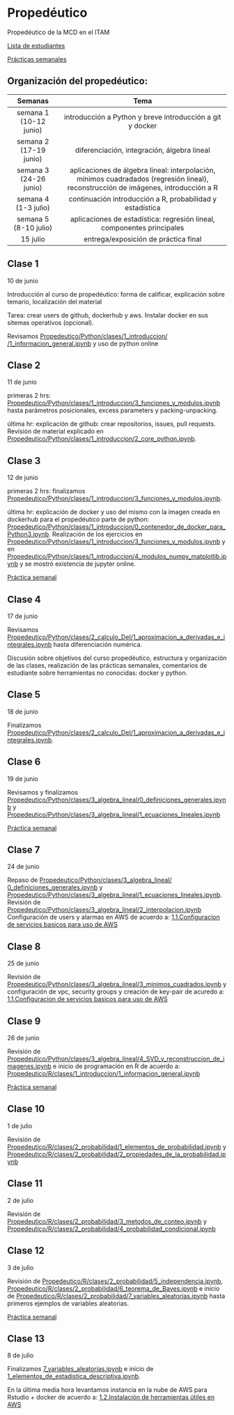 # Propedéutico 
Propedéutico de la MCD en el ITAM  

[Lista de estudiantes](https://drive.google.com/file/d/13GBL3BsW1QnaZrbsOoVQ2QKY0Rw5IdAh/view?usp=sharing)

[Prácticas semanales](practicas_semanales/)


## Organización del propedéutico:

| Semanas   | Tema                                                              |
| :--------:|:-----------------------------------------------------------------:|
| semana 1 (10-12 junio) | introducción a Python y breve introducción a git y docker                                            | 
| semana 2 (17-19 junio)| diferenciación, integración, álgebra lineal                       |
| semana 3 (24-26 junio)| aplicaciones de álgebra lineal: interpolación, mínimos cuadradados (regresión lineal), reconstrucción de imágenes, introducción a R                  |
|semana 4  (1-3 julio)| continuación introducción a R, probabilidad y estadística            |
|semana 5 (8-10 julio)|aplicaciones de estadística: regresión lineal, componentes principales|
|15 julio| entrega/exposición de práctica final                                 |



## Clase 1
10 de junio

Introducción al curso de propedéutico: forma de calificar, explicación sobre temario, localización del material

Tarea: crear users de github, dockerhub y aws. Instalar docker en sus sitemas operativos (opcional).

Revisamos [Propedeutico/Python/clases/1_introduccion/
/1_informacion_general.ipynb](https://github.com/ITAM-DS/Propedeutico/blob/master/Python/clases/1_introduccion/1_informacion_general.ipynb) y uso de python online


## Clase 2
11 de junio

primeras 2 hrs: [Propedeutico/Python/clases/1_introduccion/3_funciones_y_modulos.ipynb](https://github.com/ITAM-DS/Propedeutico/blob/master/Python/clases/1_introduccion/3_funciones_y_modulos.ipynb) hasta parámetros posicionales, excess parameters y packing-unpacking.

última hr: explicación de github: crear repositorios, issues, pull requests. Revisión de material explicado en [Propedeutico/Python/clases/1_introduccion/2_core_python.ipynb](https://github.com/ITAM-DS/Propedeutico/blob/master/Python/clases/1_introduccion/2_core_python.ipynb). 


## Clase 3
12 de junio

primeras 2 hrs: finalizamos [Propedeutico/Python/clases/1_introduccion/3_funciones_y_modulos.ipynb](https://github.com/ITAM-DS/Propedeutico/blob/master/Python/clases/1_introduccion/3_funciones_y_modulos.ipynb).

última hr: explicación de docker y uso del mismo con la imagen creada en dockerhub para el propedéutico parte de python: [Propedeutico/Python/clases/1_introduccion/0_contenedor_de_docker_para_Python3.ipynb](https://github.com/ITAM-DS/Propedeutico/blob/master/Python/clases/1_introduccion/0_contenedor_de_docker_para_Python3.ipynb). Realización de los ejercicios en [Propedeutico/Python/clases/1_introduccion/3_funciones_y_modulos.ipynb](https://github.com/ITAM-DS/Propedeutico/blob/master/Python/clases/1_introduccion/3_funciones_y_modulos.ipynb) y  en [Propedeutico/Python/clases/1_introduccion/4_modulos_numpy_matplotlib.ipynb](https://github.com/ITAM-DS/Propedeutico/blob/master/Python/clases/1_introduccion/4_modulos_numpy_matplotlib.ipynb) y se mostró existencia de jupyter online.

[Práctica semanal](https://github.com/ITAM-DS/Propedeutico/tree/prope-2019-1/practicas_semanales/practica_1)


## Clase 4
17 de junio

Revisamos [Propedeutico/Python/clases/2_calculo_DeI/1_aproximacion_a_derivadas_e_integrales.ipynb](https://github.com/ITAM-DS/Propedeutico/blob/master/Python/clases/2_calculo_DeI/1_aproximacion_a_derivadas_e_integrales.ipynb) hasta diferenciación numérica.

Discusión sobre objetivos del curso propedéutico, estructura y organización de las clases, realización de las prácticas semanales, comentarios de estudiante sobre herramientas no conocidas: docker y python.


## Clase 5
18 de junio

Finalizamos [Propedeutico/Python/clases/2_calculo_DeI/1_aproximacion_a_derivadas_e_integrales.ipynb](https://github.com/ITAM-DS/Propedeutico/blob/master/Python/clases/2_calculo_DeI/1_aproximacion_a_derivadas_e_integrales.ipynb).

## Clase 6
19 de junio

Revisamos y finalizamos [
Propedeutico/Python/clases/3_algebra_lineal/0_definiciones_generales.ipynb](https://github.com/ITAM-DS/Propedeutico/blob/master/Python/clases/3_algebra_lineal/0_definiciones_generales.ipynb) y [Propedeutico/Python/clases/3_algebra_lineal/1_ecuaciones_lineales.ipynb](https://github.com/ITAM-DS/Propedeutico/blob/master/Python/clases/3_algebra_lineal/1_ecuaciones_lineales.ipynb)

[Práctica semanal](https://github.com/ITAM-DS/Propedeutico/tree/prope-2019-1/practicas_semanales/practica_2)


## Clase 7

24 de junio

Repaso de [Propedeutico/Python/clases/3_algebra_lineal/
0_definiciones_generales.ipynb](https://github.com/ITAM-DS/Propedeutico/blob/master/Python/clases/3_algebra_lineal/0_definiciones_generales.ipynb) y [Propedeutico/Python/clases/3_algebra_lineal/1_ecuaciones_lineales.ipynb](https://github.com/ITAM-DS/Propedeutico/blob/master/Python/clases/3_algebra_lineal/1_ecuaciones_lineales.ipynb). Revisión de [Propedeutico/Python/clases/3_algebra_lineal/2_interpolacion.ipynb](https://github.com/ITAM-DS/Propedeutico/blob/master/Python/clases/3_algebra_lineal/2_interpolacion.ipynb)
Configuración de users y alarmas en AWS de acuerdo a: [1.1.Configuracion de servicios basicos para uso de AWS](https://github.com/ITAM-DS/Propedeutico/wiki/1.1.Configuracion-de-servicios-basicos-para-uso-de-AWS)


## Clase 8

25 de junio

Revisión de [Propedeutico/Python/clases/3_algebra_lineal/3_minimos_cuadrados.ipynb](https://github.com/ITAM-DS/Propedeutico/blob/master/Python/clases/3_algebra_lineal/3_minimos_cuadrados.ipynb) y configuración de vpc, security groups y creación de key-pair de acuredo a: [1.1.Configuracion de servicios basicos para uso de AWS](https://github.com/ITAM-DS/Propedeutico/wiki/1.1.Configuracion-de-servicios-basicos-para-uso-de-AWS)

## Clase 9

26 de junio

Revisión de [Propedeutico/Python/clases/3_algebra_lineal/4_SVD_y_reconstruccion_de_imagenes.ipynb](https://github.com/ITAM-DS/Propedeutico/blob/master/Python/clases/3_algebra_lineal/4_SVD_y_reconstruccion_de_imagenes.ipynb) e inicio de programación en R de acuerdo a: [Propedeutico/R/clases/1_introduccion/1_informacion_general.ipynb](https://github.com/ITAM-DS/Propedeutico/blob/master/R/clases/1_introduccion/1_informacion_general.ipynb)

[Práctica semanal](https://github.com/ITAM-DS/Propedeutico/tree/prope-2019-1/practicas_semanales/practica_3)


## Clase 10

1 de julio

Revisión de [Propedeutico/R/clases/2_probabilidad/1_elementos_de_probabilidad.ipynb](https://github.com/ITAM-DS/Propedeutico/blob/master/R/clases/2_probabilidad/1_elementos_de_probabilidad.ipynb) y [Propedeutico/R/clases/2_probabilidad/2_propiedades_de_la_probabilidad.ipynb](https://github.com/ITAM-DS/Propedeutico/blob/master/R/clases/2_probabilidad/2_propiedades_de_la_probabilidad.ipynb)

## Clase 11 

2 de julio

Revisión de [Propedeutico/R/clases/2_probabilidad/3_metodos_de_conteo.ipynb](https://github.com/ITAM-DS/Propedeutico/blob/master/R/clases/2_probabilidad/3_metodos_de_conteo.ipynb) y [Propedeutico/R/clases/2_probabilidad/4_probabilidad_condicional.ipynb](https://github.com/ITAM-DS/Propedeutico/blob/master/R/clases/2_probabilidad/4_probabilidad_condicional.ipynb)

## Clase 12

3 de julio

Revisión de [Propedeutico/R/clases/2_probabilidad/5_independencia.ipynb](https://github.com/ITAM-DS/Propedeutico/blob/master/R/clases/2_probabilidad/5_independencia.ipynb), [Propedeutico/R/clases/2_probabilidad/6_teorema_de_Bayes.ipynb](https://github.com/ITAM-DS/Propedeutico/blob/master/R/clases/2_probabilidad/6_teorema_de_Bayes.ipynb) e inicio de [Propedeutico/R/clases/2_probabilidad/7_variables_aleatorias.ipynb](https://github.com/ITAM-DS/Propedeutico/blob/master/R/clases/2_probabilidad/7_variables_aleatorias.ipynb) hasta primeros ejemplos de variables aleatorias.


[Práctica semanal](https://github.com/ITAM-DS/Propedeutico/tree/prope-2019-1/practicas_semanales/practica_4)


## Clase 13

8 de julio

Finalizamos [7_variables_aleatorias.ipynb](https://github.com/ITAM-DS/Propedeutico/blob/master/R/clases/2_probabilidad/7_variables_aleatorias.ipynb) e inicio de [1_elementos_de_estadistica_descriptiva.ipynb](https://github.com/ITAM-DS/Propedeutico/blob/master/R/clases/3_estadistica/1_elementos_de_estadistica_descriptiva.ipynb).

En la última media hora levantamos instancia en la nube de AWS para Rstudio + docker de acuerdo a: [1.2.Instalación de herramientas útiles en AWS](https://github.com/ITAM-DS/Propedeutico/wiki/1.2.Instalaci%C3%B3n-de-herramientas-%C3%BAtiles-en-AWS)


